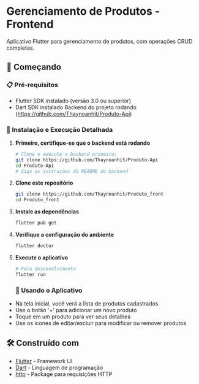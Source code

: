 # Gerenciamento de Produtos - Frontend

Aplicativo Flutter para gerenciamento de produtos, com operações CRUD completas.

## 🚀 Começando

### 📋 Pré-requisitos

* Flutter SDK instalado (versão 3.0 ou superior)
* Dart SDK instalado
Backend do projeto rodando (https://github.com/Thaynoanhit/Produto-Api)

### 🔧 Instalação e Execução Detalhada

1. **Primeiro, certifique-se que o backend está rodando**
   ```bash
   # Clone e execute o backend primeiro:
   git clone https://github.com/Thaynoanhit/Produto-Api
   cd Produto-Api
   # Siga as instruções do README do backend
   ```

2. **Clone este repositório**
   ```bash
   git clone https://github.com/Thaynoanhit/Produto_front
   cd Produto_front
   ```

3. **Instale as dependências**
   ```bash
   flutter pub get
   ```

4. **Verifique a configuração do ambiente**
   ```bash
   flutter doctor
   ```

5. **Execute o aplicativo**
   ```bash
   # Para desenvolvimento
   flutter run
   ```

   ### 📱 Usando o Aplicativo

* Na tela inicial, você verá a lista de produtos cadastrados
* Use o botão '+' para adicionar um novo produto
* Toque em um produto para ver seus detalhes
* Use os ícones de editar/excluir para modificar ou remover produtos

## 🛠️ Construído com

* [Flutter](https://flutter.dev/) - Framework UI
* [Dart](https://dart.dev/) - Linguagem de programação
* [http](https://pub.dev/packages/http) - Package para requisições HTTP


